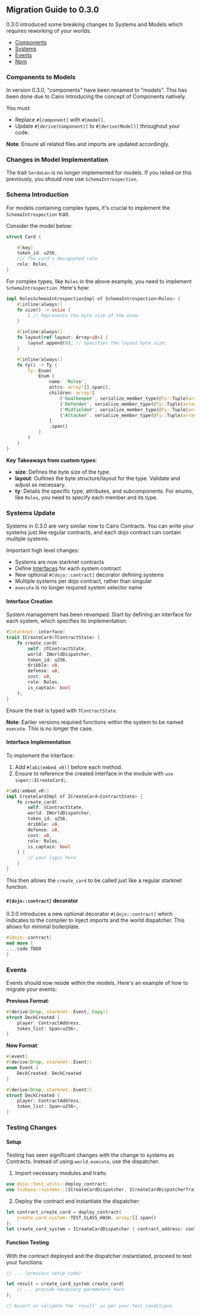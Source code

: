 ## Migration Guide to 0.3.0

0.3.0 introduced some breaking changes to Systems and Models which requires reworking of your worlds.

- [Components](#components-to-models)
- [Systems](#systems-update)
- [Events](#events)
- [Npm](#npm)

### Components to Models

In version 0.3.0, "components" have been renamed to "models". This has been done due to Cairo introducing the concept of Components natively.

You must:

- Replace `#[component]` with `#[model]`.
- Update `#[derive(Component)]` to `#[derive(Model)]` throughout your code.

**Note**: Ensure all related files and imports are updated accordingly.

### Changes in Model Implementation

The trait `SerdeLen` is no longer implemented for models. If you relied on this previously, you should now use `SchemaIntrospection`.

### Schema Introduction

For models containing complex types, it's crucial to implement the `SchemaIntrospection` trait.

Consider the model below:

```rust
struct Card {

    #[key]
    token_id: u256,
    /// The card's designated role.
    role: Roles,
}
```

For complex types, like `Roles` in the above example, you need to implement `SchemaIntrospection`. Here's how:

```rust
impl RolesSchemaIntrospectionImpl of SchemaIntrospection<Roles> {
    #[inline(always)]
    fn size() -> usize {
        1 // Represents the byte size of the enum.
    }

    #[inline(always)]
    fn layout(ref layout: Array<u8>) {
        layout.append(8); // Specifies the layout byte size;
    }

    #[inline(always)]
    fn ty() -> Ty {
        Ty::Enum(
            Enum {
                name: 'Roles',
                attrs: array![].span(),
                children: array![
                    ('Goalkeeper', serialize_member_type(@Ty::Tuple(array![].span()))),
                    ('Defender', serialize_member_type(@Ty::Tuple(array![].span()))),
                    ('Midfielder', serialize_member_type(@Ty::Tuple(array![].span()))),
                    ('Attacker', serialize_member_type(@Ty::Tuple(array![].span()))),
                ]
                .span()
            }
        )
    }
}
```

**Key Takeaways from custom types**:

- **size**: Defines the byte size of the type.
- **layout**: Outlines the byte structure/layout for the type. Validate and adjust as necessary.
- **ty**: Details the specific type, attributes, and subcomponents. For enums, like `Roles`, you need to specify each member and its type.

### Systems Update

Systems in 0.3.0 are very similar now to Cairo Contracts. You can write your systems just like regular contracts, and each dojo contract can contain mulitple systems.

Important high level changes:

- Systems are now starknet contracts
- Define [Interfaces](#interface-creation) for each system contract
- New optional `#[dojo::contract]` decorator defining systems
- Multiple systems per dojo contract, rather than singular
- `execute` is no longer required system selector name

#### Interface Creation

System management has been revamped. Start by defining an interface for each system, which specifies its implementation:

```rust
#[starknet::interface]
trait ICreateCard<TContractState> {
    fn create_card(
        self: @TContractState,
        world: IWorldDispatcher,
        token_id: u256,
        dribble: u8,
        defense: u8,
        cost: u8,
        role: Roles,
        is_captain: bool
    );
}
```

Ensure the trait is typed with `TContractState`.

**Note**: Earlier versions required functions within the system to be named `execute`. This is no longer the case.

#### Interface Implementation

To implement the interface:

1. Add `#[abi(embed_v0)]` before each method.
2. Ensure to reference the created interface in the module with `use super::ICreateCard;`.

```rust
#[abi(embed_v0)]
impl CreateCardImpl of ICreateCard<ContractState> {
    fn create_card(
        self: @ContractState,
        world: IWorldDispatcher,
        token_id: u256,
        dribble: u8,
        defense: u8,
        cost: u8,
        role: Roles,
        is_captain: bool
    ) {
        // your logic here
    }
}
```

This then allows the `create_card` to be called just like a regular starknet function.

#### `#[dojo::contract]` decorator

0.3.0 introduces a new optional decorator `#[dojo::contract]` which indicates to the compiler to inject imports and the world dispatcher. This allows for minimal boilerplate.

```rust
#[dojo::contract]
mod move {
....code TODO
}
```

### Events

Events should now reside within the models. Here's an example of how to migrate your events:

**Previous Format**:

```rust
#[derive(Drop, starknet::Event, Copy)]
struct DeckCreated {
    player: ContractAddress,
    token_list: Span<u256>,
}
```

**New Format**:

```rust
#[event]
#[derive(Drop, starknet::Event)]
enum Event {
    DeckCreated: DeckCreated
}

#[derive(Drop, starknet::Event)]
struct DeckCreated {
    player: ContractAddress,
    token_list: Span<u256>,
}
```

### Testing Changes

#### Setup

Testing has seen significant changes with the change to systems as Contracts. Instead of using `world.execute`, use the dispatcher.

1. Import necessary modules and traits:

```rust
use dojo::test_utils::deploy_contract;
use tsubasa::systems::{ICreateCardDispatcher, ICreateCardDispatcherTrait};
```

2. Deploy the contract and instantiate the dispatcher:

```rust
let contract_create_card = deploy_contract(
    create_card_system::TEST_CLASS_HASH, array![].span()
);
let create_card_system = ICreateCardDispatcher { contract_address: contract_create_card };
```

#### Function Testing

With the contract deployed and the dispatcher instantiated, proceed to test your functions:

```rust
// ... (previous setup code)

let result = create_card_system.create_card(
    // ... provide necessary parameters here
);

// Assert or validate the 'result' as per your test conditions
```
